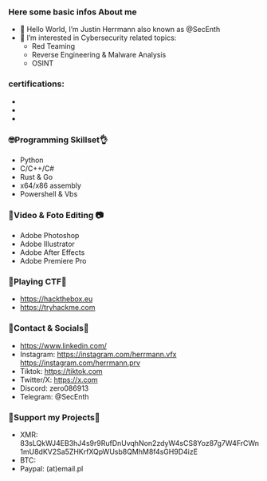 ### Here some basic infos About me
- 👋 Hello World, I’m Justin Herrmann also known as @SecEnth 
- 👀 I’m interested in Cybersecurity related topics:
  - Red Teaming 
  - Reverse Engineering & Malware Analysis
  - OSINT
### certifications:
- 
- 
- 
### 🤓Programming Skillset👌
- Python
- C/C++/C#
- Rust & Go 
- x64/x86 assembly
- Powershell & Vbs
### 🎥Video & Foto Editing 📷 
- Adobe Photoshop
- Adobe Illustrator
- Adobe After Effects
- Adobe Premiere Pro
### 🎯Playing CTF🎯
- https://hackthebox.eu
- https://tryhackme.com
### 📱Contact & Socials💬
- https://www.linkedin.com/
- Instagram: https://instagram.com/herrmann.vfx
             https://instagram.com/herrmann.prv
- Tiktok:    https://tiktok.com
- Twitter/X: https://x.com
- Discord: zero086913
- Telegram: @SecEnth
### 💸Support my Projects💸
- XMR: 83sLQkWJ4EB3hJ4s9r9RufDnUvqhNon2zdyW4sCS8Yoz87g7W4FrCWn1mU8dKV2Sa5ZHKrfXQpWUsb8QMhM8f4sGH9D4izE
- BTC: 
- Paypal: (at)email.pl
